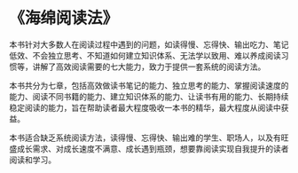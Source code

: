 # 《海绵阅读法》

本书针对大多数人在阅读过程中遇到的问题，如读得慢、忘得快、输出吃力、笔记低效、不会独立思考、不知道如何建立知识体系、无法学以致用、难以养成阅读习惯等，讲解了高效阅读需要的七大能力，致力于提供一套系统的阅读方法。

本书共分为七章，包括高效做读书笔记的能力、独立思考的能力、掌握阅读速度的能力、阅读不同书籍的能力、建立知识体系的能力、让读书有用的能力、长期持续稳定阅读的能力，旨在帮助读者最大程度吸收一本书的精华，最大程度从阅读中获益。

本书适合缺乏系统阅读方法，读得慢、忘得快、输出难的学生、职场人，以及有旺盛成长需求、对成长速度不满意、成长遇到瓶颈，想要靠阅读实现自我提升的读者阅读和学习。